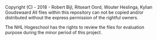 Copyright (C) - 2018 - Robert Bijl, Ritseart Oord, Wouter Heslinga, Kylian Goudswaard
All files within this repository can not be copied and/or distributed without the express permission of the rightful owners.

The NHL Hogeschool has the rights to review the files for evaluation purpose during the minor period of this project.
